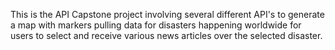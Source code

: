 <!--API HACK CAPSTONE  -->
This is the API Capstone project involving several different API's to generate a map with markers pulling data for disasters happening worldwide for users to select and receive various news articles over the selected disaster.
